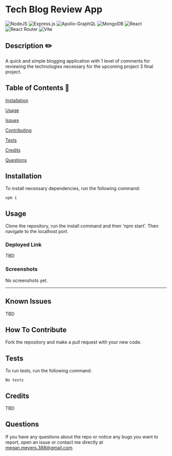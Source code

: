 # Tech Blog Review App 
  

   ![NodeJS](https://img.shields.io/badge/node.js-6DA55F?style=for-the-badge&logo=node.js&logoColor=white) ![Express.js](https://img.shields.io/badge/express.js-%23404d59.svg?style=for-the-badge&logo=express&logoColor=%2361DAFB) ![Apollo-GraphQL](https://img.shields.io/badge/-ApolloGraphQL-311C87?style=for-the-badge&logo=apollo-graphql) ![MongoDB](https://img.shields.io/badge/MongoDB-%234ea94b.svg?style=for-the-badge&logo=mongodb&logoColor=white) ![React](https://img.shields.io/badge/react-%2320232a.svg?style=for-the-badge&logo=react&logoColor=%2361DAFB) ![React Router](https://img.shields.io/badge/React_Router-CA4245?style=for-the-badge&logo=react-router&logoColor=white) ![Vite](https://img.shields.io/badge/vite-%23646CFF.svg?style=for-the-badge&logo=vite&logoColor=white)
  
  ## Description  ✏️
  
  A quick and simple blogging application with 1 level of comments for reviewing the technologies necessary for the upcoming project 3 final project.
  
  ## Table of Contents 📖
  
  [Installation](#installation)

  [Usage](#usage)

  

  [Issues](#known-issues)

  [Contributing](#how-to-contribute)

  [Tests](#tests) 

  [Credits](#credits)

  [Questions](#questions)
  
  ## Installation 
  
  To install necessary dependencies, run the following command:
  
  ```
  npm i
  ```
  
  ## Usage 
  
  Clone the repository, run the install command and then 'npm start'. Then navigate to the localhost port.

  ### Deployed Link
  TBD

### Screenshots
No screenshots yet.

______________________________________________________________________________________



## Known Issues 
TBD

## How To Contribute 
  
Fork the repository and make a pull request with your new code.
  
## Tests 
  
To run tests, run the following command:
  
  ```
  No tests
  ```


## Credits 
TBD

 ## Questions 
  
 If you have any questions about the repo or notice any bugs you want to report, open an issue or contact me directly at megan.meyers.388@gmail.com. 
  
  